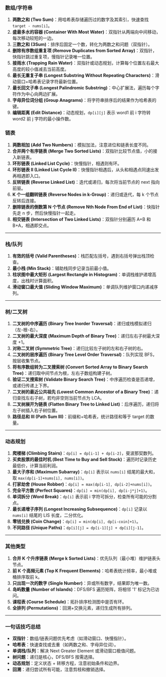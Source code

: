 ### **数组/字符串**

1. **两数之和 (Two Sum)**：用哈希表存储遍历过的数字及其索引，快速查找 `target - nums[i]`。
2. **盛最多水的容器 (Container With Most Water)**：双指针从两端向中间移动，每次移动较短的一边。
3. **三数之和 (3Sum)**：排序后固定一个数，转化为两数之和问题（双指针）。
4. **删除有序数组重复项 (Remove Duplicates from Sorted Array)**：双指针，快指针跳过重复项，慢指针记录唯一位置。
5. **接雨水 (Trapping Rain Water)**：双指针或动态规划，计算每个位置左右最大高度的较小值减去当前高度。
6. **最长无重复子串 (Longest Substring Without Repeating Characters)**：滑动窗口+哈希表记录字符最新位置。
7. **最长回文子串 (Longest Palindromic Substring)**：中心扩展法，遍历每个字符作为中心向两边扩展。
8. **字母异位词分组 (Group Anagrams)**：将字符串排序后的结果作为哈希表的键。
9. **编辑距离 (Edit Distance)**：动态规划，`dp[i][j]` 表示 word1 前 i 字符转 word2 前 j 字符的最小操作数。

### **链表**

1. **两数相加 (Add Two Numbers)**：模拟加法，注意进位和链表长度不同。
2. **合并两个有序链表 (Merge Two Sorted Lists)**：双指针比较节点值，小的接入新链表。
3. **环形链表 (Linked List Cycle)**：快慢指针，相遇则有环。
4. **环形链表 II (Linked List Cycle II)**：快慢指针相遇后，从头和相遇点同速出发再相遇即入口。
5. **反转链表 (Reverse Linked List)**：迭代或递归，每次将当前节点的 next 指向前驱。
6. **K 个一组翻转链表 (Reverse Nodes in k-Group)**：递归或迭代，每 k 个节点反转后连接。
7. **删除链表的倒数第 N 个节点 (Remove Nth Node From End of List)**：快指针先走 n 步，然后快慢指针一起走。
8. **相交链表 (Intersection of Two Linked Lists)**：双指针分别遍历 A+B 和 B+A，相遇即交点。

------

### **栈/队列**

1. **有效的括号 (Valid Parentheses)**：栈匹配左括号，遇到右括号弹出栈顶检查。
2. **最小栈 (Min Stack)**：辅助栈同步记录当前最小值。
3. **柱状图中最大矩形 (Largest Rectangle in Histogram)**：单调栈维护递增高度，出栈时计算面积。
4. **滑动窗口最大值 (Sliding Window Maximum)**：单调队列维护窗口内递减序列。

------

### **树/二叉树**

1. **二叉树的中序遍历 (Binary Tree Inorder Traversal)**：递归或栈模拟递归（左-根-右）。
2. **二叉树的最大深度 (Maximum Depth of Binary Tree)**：递归左右子树最大深度 +1。
3. **对称二叉树 (Symmetric Tree)**：递归比较左子树的左和右子树的右。
4. **二叉树的层序遍历 (Binary Tree Level Order Traversal)**：队列实现 BFS，按层收集节点。
5. **将有序数组转为二叉搜索树 (Convert Sorted Array to Binary Search Tree)**：递归取中间节点为根，左右子数组构建子树。
6. **验证二叉搜索树 (Validate Binary Search Tree)**：中序遍历检查是否递增，或递归传递上下界。
7. **二叉树的最近公共祖先 (Lowest Common Ancestor of a Binary Tree)**：递归查找左右子树，若均非空则当前节点为 LCA。
8. **二叉树展开为链表 (Flatten Binary Tree to Linked List)**：后序遍历，递归将左子树插入右子树位置。
9. **路径总和 III (Path Sum III)**：前缀和+哈希表，统计路径和等于 target 的数量。

------

### **动态规划**

1. **爬楼梯 (Climbing Stairs)**：`dp[i] = dp[i-1] + dp[i-2]`，斐波那契数列。
2. **买卖股票的最佳时机 (Best Time to Buy and Sell Stock)**：遍历时记录历史最低价，计算当前利润。
3. **最大子序和 (Maximum Subarray)**：`dp[i]` 表示以 `nums[i]` 结尾的最大和，取 `max(dp[i-1]+nums[i], nums[i])`。
4. **打家劫舍 (House Robber)**：`dp[i] = max(dp[i-1], dp[i-2]+nums[i])`。
5. **完全平方数 (Perfect Squares)**：`dp[i] = min(dp[i], dp[i-j*j]+1)`。
6. **单词拆分 (Word Break)**：`dp[i]` 表示前 i 字符可拆分，检查所有可能的分割点。
7. **最长递增子序列 (Longest Increasing Subsequence)**：`dp[i]` 记录以 `nums[i]` 结尾的 LIS 长度，二分优化。
8. **零钱兑换 (Coin Change)**：`dp[i] = min(dp[i], dp[i-coin]+1)`。
9. **不同路径 (Unique Paths)**：`dp[i][j] = dp[i-1][j] + dp[i][j-1]`。

------

### **其他类型**

1. **合并 K 个升序链表 (Merge k Sorted Lists)**：优先队列（最小堆）维护链表头节点。
2. **前 K 个高频元素 (Top K Frequent Elements)**：哈希表统计频率，最小堆或桶排序取前 k。
3. **只出现一次的数字 (Single Number)**：异或所有数字，结果即为唯一数。
4. **岛屿数量 (Number of Islands)**：DFS/BFS 遍历矩阵，将相邻 '1' 标记为已访问。
5. **课程表 (Course Schedule)**：拓扑排序检测图中是否有环。
6. **全排列 (Permutations)**：回溯+交换元素，递归生成所有排列。

------

### **一句话技巧总结**

- **双指针**：数组/链表问题优先考虑（如滑动窗口、快慢指针）。
- **哈希表**：快速查找或去重（如两数之和、字母异位词）。
- **单调栈/队列**：解决 Next Greater Element 或滑动窗口极值问题。
- **树问题**：递归是核心，DFS/BFS 按需选择。
- **动态规划**：定义状态 + 转移方程，注意初始条件和边界。
- **回溯**：递归尝试所有可能，注意剪枝和撤销选择。